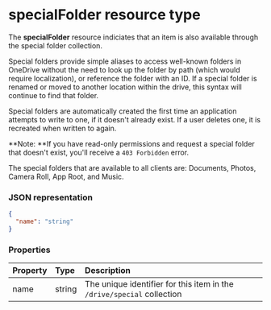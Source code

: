 # specialFolder resource type

The **specialFolder** resource indiciates that an item is also available through the special folder collection.

Special folders provide simple aliases to access well-known folders in OneDrive without the need to look up the folder by path (which would require localization), or reference the folder with an ID. If a special folder is renamed or moved to another location within the drive, this syntax will continue to find that folder.

Special folders are automatically created the first time an application attempts to write to one, if it doesn't already exist. If a user deletes one, it is recreated when written to again.

**Note: **If you have read-only permissions and request a special folder that doesn't exist, you'll receive a `403 Forbidden` error.

The special folders that are available to all clients are: Documents, Photos, Camera Roll, App Root, and Music.

### JSON representation

<!-- {
  "blockType": "resource",
  "optionalProperties": [

  ],
  "@odata.type": "microsoft.graph.specialfolder"
}-->
```json
{
  "name": "string"
}

```

### Properties
| Property  | Type   | Description                                                            |
|:----------|:-------|:-----------------------------------------------------------------------|
| name      | string | The unique identifier for this item in the `/drive/special` collection |

<!-- uuid: 8fcb5dbc-d5aa-4681-8e31-b001d5168d79
2015-10-25 14:57:30 UTC -->
<!-- {
  "type": "#page.annotation",
  "description": "specialFolder resource",
  "keywords": "",
  "section": "documentation",
  "tocPath": ""
}-->